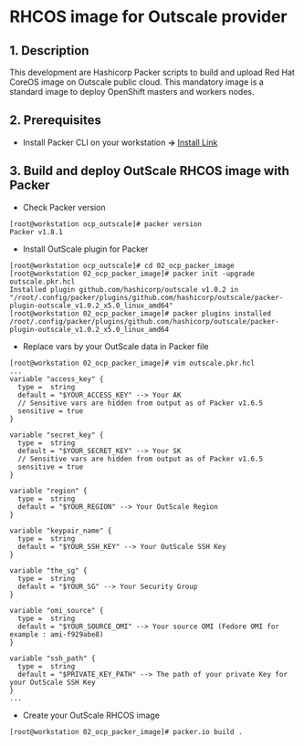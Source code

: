# RHCOS image for Outscale provider

## 1. Description

This development are Hashicorp Packer scripts to build and upload Red Hat CoreOS image on Outscale public cloud. This mandatory image is a standard image to deploy OpenShift masters and workers nodes.

## 2. Prerequisites

- Install Packer CLI on your workstation **->** [Install Link](https://learn.hashicorp.com/tutorials/packer/get-started-install-cli)

## 3. Build and deploy OutScale RHCOS image with Packer

- Check Packer version
```
[root@workstation ocp_outscale]# packer version
Packer v1.8.1
```

- Install OutScale plugin for Packer
```
[root@workstation ocp_outscale]# cd 02_ocp_packer_image
[root@workstation 02_ocp_packer_image]# packer init -upgrade outscale.pkr.hcl 
Installed plugin github.com/hashicorp/outscale v1.0.2 in "/root/.config/packer/plugins/github.com/hashicorp/outscale/packer-plugin-outscale_v1.0.2_x5.0_linux_amd64"
[root@workstation 02_ocp_packer_image]# packer plugins installed
/root/.config/packer/plugins/github.com/hashicorp/outscale/packer-plugin-outscale_v1.0.2_x5.0_linux_amd64
```

- Replace vars by your OutScale data in Packer file
```
[root@workstation 02_ocp_packer_image]# vim outscale.pkr.hcl
...
variable "access_key" {
  type =  string
  default = "$YOUR_ACCESS_KEY" --> Your AK
  // Sensitive vars are hidden from output as of Packer v1.6.5
  sensitive = true
}

variable "secret_key" {
  type =  string
  default = "$YOUR_SECRET_KEY" --> Your SK
  // Sensitive vars are hidden from output as of Packer v1.6.5
  sensitive = true
}

variable "region" {
  type =  string
  default = "$YOUR_REGION" --> Your OutScale Region
}

variable "keypair_name" {
  type =  string
  default = "$YOUR_SSH_KEY" --> Your OutScale SSH Key
}

variable "the_sg" {
  type =  string
  default = "$YOUR_SG" --> Your Security Group
}

variable "omi_source" {
  type =  string
  default = "$YOUR_SOURCE_OMI" --> Your source OMI (Fedore OMI for example : ami-f929abe8)
}

variable "ssh_path" {
  type =  string
  default = "$PRIVATE_KEY_PATH" --> The path of your private Key for your OutScale SSH Key 
}
...
```

- Create your OutScale RHCOS image
```
[root@workstation 02_ocp_packer_image]# packer.io build .
```
